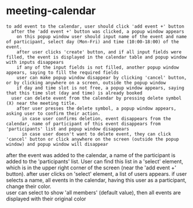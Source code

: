 # meeting-calendar

    to add event to the calendar, user should click 'add event +' button
      after the 'add event +' button was clicked, a popup window appears
        on this popup window user should input name of the event and name of participant, select day (Mon-Fri) and time (10:00-18:00) of the event.
        after user clicks 'create' button, and if all input fields were filled, the event is displayed in the calendar table and popup window with inputs disappears
        if any of the input fields is not filled, another popup window appears, saying to fill the required fields
        user can make popup window disappear by clicking 'cancel' button, or by clicking anywhere on a screen, outside the popup window
        if day and time slot is not free, a popup window appears, saying that this time slot (day and time) is already booked
      user can delete event from the calendar by pressing delete symbol (X) near the meeting title.
        after user presses the delete symbol, a popup window appears, asking user to confirm their action.
          in case user confirms deletion, event disappears from the calendar, name of participant of this event disappears from 'participants' list and popup window disappears
          in case user doesn't want to delete event, they can click 'cancel' button or click anywhere on the screen (outside the popup window) and popup window will disappear
   after the event was added to the calendar, a name of the participant is added to the 'participants' list. 
      User can find this list in a 'select' element, which is in the upper right corner of the screen (near the 'add event +' button).
      after user clicks on 'select' element, a list of users appears.
      if user selects a name, all events in the calendar, having this user as a participant, change their color.      
      user can select to show 'all members' (default value), then all events are displayed with their original color
      
    
    
